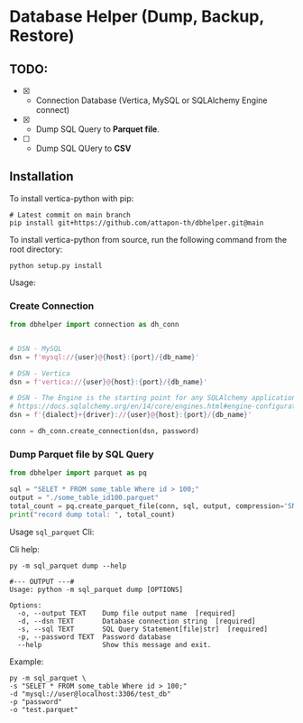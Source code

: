# Database Helper (Dump, Backup, Restore)
> 

## TODO:  
- [x] - Connection Database (Vertica, MySQL or SQLAlchemy Engine connect)
- [x] - Dump SQL Query to **Parquet file**.
- [ ] - Dump SQL QUery to **CSV**

    

## Installation

To install vertica-python with pip:
```shell
# Latest commit on main branch
pip install git+https://github.com/attapon-th/dbhelper.git@main
```

To install vertica-python from source, run the following command from the root directory:
```
python setup.py install
```


Usage:

### Create Connection
```python
from dbhelper import connection as dh_conn


# DSN - MySQL
dsn = f'mysql://{user}@{host}:{port}/{db_name}'

# DSN - Vertica
dsn = f'vertica://{user}@{host}:{port}/{db_name}'

# DSN - The Engine is the starting point for any SQLAlchemy application
# https://docs.sqlalchemy.org/en/14/core/engines.html#engine-configuration
dsn = f'{dialect}+{driver}://{user}@{host}:{port}/{db_name}'

conn = dh_conn.create_connection(dsn, password)

```

### Dump Parquet file by SQL Query
```python
from dbhelper import parquet as pq

sql = "SELET * FROM some_table Where id > 100;"
output = "./some_table_id100.parquet"
total_count = pq.create_parquet_file(conn, sql, output, compression='SNAPPY', func_print=print)
print("record dump total: ", total_count)
```


Usage  `sql_parquet` Cli:

Cli help:
```
py -m sql_parquet dump --help

#--- OUTPUT ---#
Usage: python -m sql_parquet dump [OPTIONS]

Options:
  -o, --output TEXT    Dump file output name  [required]
  -d, --dsn TEXT       Database connection string  [required]
  -s, --sql TEXT       SQL Query Statement[file|str]  [required]
  -p, --password TEXT  Password database
  --help               Show this message and exit.
```

Example:
```
py -m sql_parquet \
-s "SELET * FROM some_table Where id > 100;"
-d "mysql://user@localhost:3306/test_db"
-p "password" 
-o "test.parquet"
```
